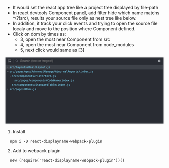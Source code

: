 - It would set the react app tree like a project tree displayed by file-path
- In react devtools Component panel, add filter hide which name matchs ^(?!src), results your source file only as nest tree like below.
- In addition, it track your click events and trying to open the source file localy and move to the position where Component defined.
- Click on dom by times as:
  - 3, open the most near Component from src
  - 4, open the most near Component from node_modules
  - 5, next click would same as [3]

![Kiku](1.png)

1. Install
```
  npm i -D react-displayname-webpack-plugin
```
2. Add to webpack plugin
```
  new (require('react-displayname-webpack-plugin'))()
```
